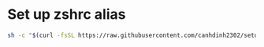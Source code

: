 # Set up zshrc alias

```sh
sh -c "$(curl -fsSL https://raw.githubusercontent.com/canhdinh2302/setup/main/setup-alias.sh)"
```
